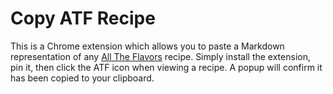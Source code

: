 # Copy ATF Recipe

This is a Chrome extension which allows you to paste a Markdown representation of any [All The Flavors](https://alltheflavors.com) recipe. Simply install the extension, pin it, then click the ATF icon when viewing a recipe. A popup will confirm it has been copied to your clipboard.

